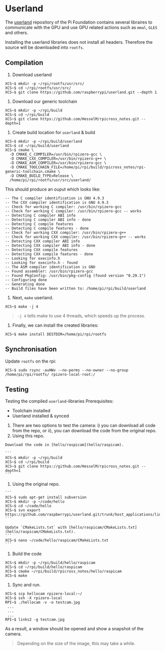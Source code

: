 # Userland

The [userland](https://github.com/raspberrypi/userland) repository of the Pi Foundation contains several libraires to communicate with the GPU and use GPU related actions such as `mmal`, `GLES` and others. 

Installing the userland libraries does not install all headers. Therefore the source will be downloaded into `rootfs`.

## Compilation

1. Download userland
  ```
  XCS~$ mkdir -p ~/rpi/rootfs/usr/src/
  XCS~$ cd ~/rpi/rootfs/usr/src/
  XCS~$ git clone https://github.com/raspberrypi/userland.git --depth 1
  ```
1. Download our generic toolchain 
  ```
  XCS~$ mkdir -p ~/rpi/build
  XCS~$ cd ~/rpi/build
  XCS~$ git clone https://github.com/HesselM/rpicross_notes.git --depth=1
  ```
1. Create build location for `userland` & build
  ```
  XCS~$ mkdir -p ~/rpi/build/userland
  XCS~$ cd ~/rpi/build/userland
  XCS~$ cmake \
    -D CMAKE_C_COMPILER=/usr/bin/rpizero-gcc \
    -D CMAKE_CXX_COMPILER=/usr/bin/rpizero-g++ \
    -D CMAKE_ASM_COMPILER=/usr/bin/rpizero-gcc \
    -D CMAKE_TOOLCHAIN_FILE=/home/pi/rpi/build/rpicross_notes/rpi-generic-toolchain.cmake \
    -D CMAKE_BUILD_TYPE=Release \
    /home/pi/rpi/rootfs/usr/src/userland/
  ```
  This should produce an ouput which looks like:
  
  ```
  -- The C compiler identification is GNU 4.9.3
  -- The CXX compiler identification is GNU 4.9.3
  -- Check for working C compiler: /usr/bin/rpizero-gcc
  -- Check for working C compiler: /usr/bin/rpizero-gcc -- works
  -- Detecting C compiler ABI info
  -- Detecting C compiler ABI info - done
  -- Detecting C compile features
  -- Detecting C compile features - done
  -- Check for working CXX compiler: /usr/bin/rpizero-g++
  -- Check for working CXX compiler: /usr/bin/rpizero-g++ -- works
  -- Detecting CXX compiler ABI info
  -- Detecting CXX compiler ABI info - done
  -- Detecting CXX compile features
  -- Detecting CXX compile features - done
  -- Looking for execinfo.h
  -- Looking for execinfo.h - found
  -- The ASM compiler identification is GNU
  -- Found assembler: /usr/bin/rpizero-gcc
  -- Found PkgConfig: /usr/bin/pkg-config (found version "0.29.1") 
  -- Configuring done
  -- Generating done
  -- Build files have been written to: /home/pi/rpi/build/userland
  ```
1. Next, `make` userland.

  ```
  XCS~$ make -j 4
  ```
  > `-j 4` tells make to use 4 threads, which speeds up the process. 
  
1. Finally, we can install the created libraries:

  ```
  XCS~$ make install DESTDIR=/home/pi/rpi/rootfs
  ```
  
## Synchronisation
Update `rootfs` on the rpi:

```
XCS~$ sudo rsync -auHWv --no-perms --no-owner --no-group /home/pi/rpi/rootfs/ rpizero-local-root:/
```

## Testing
Testing the compiled `userland`-libraries
Prerequisites: 
- Toolchain installed
- Userland installed & synced

1. There are two options to test the camera: i) you can download all code from the repo, or ii), you can download the code from the original repo.
  1. Using this repo.
  
    Download the code in [hello/raspicam](hello/raspicam).
    
    ```
    XCS~$ mkdir -p ~/rpi/build
    XCS~$ cd ~/rpi/build
    XCS~$ git clone https://github.com/HesselM/rpicross_notes.git --depth=1
    ```
    
  1. Using the original repo.

    ```
    XCS~$ sudo apt-get install subversion
    XCS~$ mkdir -p ~/code/hello
    XCS~$ cd ~/code/hello
    XCS~$ svn export https://github.com/raspberrypi/userland.git/trunk/host_applications/linux/apps/raspicam
    ```

    Update `CMakeLists.txt` with [hello/raspicam/CMakeLists.txt](hello/raspicam/CMakeLists.txt).
    ```
    XCS~$ nano ~/code/hello/raspicam/CMakeLists.txt
    ```

1. Build the code 

  ```
  XCS~$ mkdir -p ~/rpi/build/hello/raspicam
  XCS~$ cd ~/rpi/build/hello/raspicam
  XCS~$ cmake ~/rpi/build/rpicross_notes/hello/raspicam
  XCS~$ make
  ```
  
1. Sync and run.

  ```
  XCS~$ scp hellocam rpizero-local:~/ 
  XCS~$ ssh -X rpizero-local
  RPI~$ ./hellocam -v -o testcam.jpg
   ...
   ...
   ...
  RPI~$ links2 -g testcam.jpg
  ```
  As a result, a window should be opened and show a snapshot of the camera. 
  > Depending on the size of the image, this may take a while.
